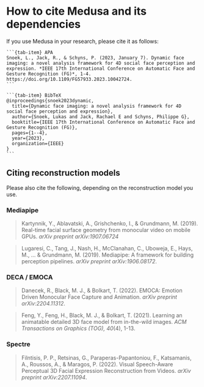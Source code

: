 # How to cite Medusa and its dependencies

If you use Medusa in your research, please cite it as follows:

````{tab-set}
```{tab-item} APA
Snoek, L., Jack, R., & Schyns, P. (2023, January 7). Dynamic face imaging: a novel analysis framework for 4D social face perception and expression. *IEEE 17th International Conference on Automatic Face and Gesture Recognition (FG)*, 1-4. https://doi.org/10.1109/FG57933.2023.10042724.
```

```{tab-item} BibTeX
@inproceedings{snoek2023dynamic,
  title={Dynamic face imaging: a novel analysis framework for 4D social face perception and expression},
  author={Snoek, Lukas and Jack, Rachael E and Schyns, Philippe G},
  booktitle={IEEE 17th International Conference on Automatic Face and Gesture Recognition (FG)},
  pages={1--4},
  year={2023},
  organization={IEEE}
}
```
````

## Citing reconstruction models

Please also cite the following, depending on the reconstruction model you use.

### Mediapipe

> Kartynnik, Y., Ablavatski, A., Grishchenko, I., & Grundmann, M. (2019). Real-time facial surface geometry from monocular video on mobile GPUs. *arXiv preprint arXiv:1907.06724*

> Lugaresi, C., Tang, J., Nash, H., McClanahan, C., Uboweja, E., Hays, M., ... & Grundmann, M. (2019). Mediapipe: A framework for building perception pipelines. *arXiv preprint arXiv:1906.08172*.

### DECA / EMOCA
> Danecek, R., Black, M. J., & Bolkart, T. (2022). EMOCA: Emotion Driven Monocular
Face Capture and Animation. *arXiv preprint arXiv:2204.11312*.

> Feng, Y., Feng, H., Black, M. J., & Bolkart, T. (2021). Learning an animatable detailed 3D face model from in-the-wild images. *ACM Transactions on Graphics (TOG), 40*(4), 1-13.

### Spectre

> Filntisis, P. P., Retsinas, G., Paraperas-Papantoniou, F., Katsamanis, A., Roussos, A., & Maragos, P. (2022). Visual Speech-Aware Perceptual 3D Facial Expression Reconstruction from Videos. *arXiv preprint arXiv:2207.11094*.
